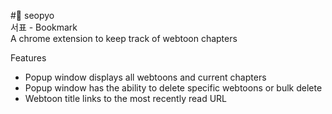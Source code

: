 #🔖 seopyo  
서표 - Bookmark  
A chrome extension to keep track of webtoon chapters

Features
- Popup window displays all webtoons and current chapters
- Popup window has the ability to delete specific webtoons or bulk delete
- Webtoon title links to the most recently read URL
